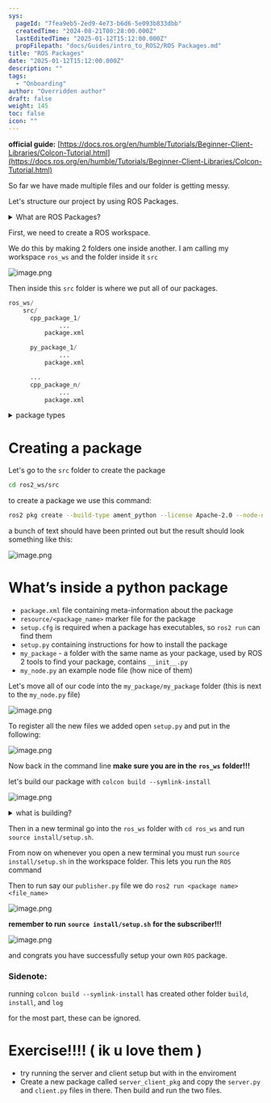 ```yaml
---
sys:
  pageId: "7fea9eb5-2ed9-4e73-b6d6-5e093b833dbb"
  createdTime: "2024-08-21T00:28:00.000Z"
  lastEditedTime: "2025-01-12T15:12:00.000Z"
  propFilepath: "docs/Guides/intro_to_ROS2/ROS Packages.md"
title: "ROS Packages"
date: "2025-01-12T15:12:00.000Z"
description: ""
tags:
  - "Onboarding"
author: "Overridden author"
draft: false
weight: 145
toc: false
icon: ""
---
```


**official guide:** [https://docs.ros.org/en/humble/Tutorials/Beginner-Client-Libraries/Colcon-Tutorial.html](https://docs.ros.org/en/humble/Tutorials/Beginner-Client-Libraries/Colcon-Tutorial.html)

So far we have made multiple files and our folder is getting messy.

Let's structure our project by using ROS Packages.

<details>

<summary>What are ROS Packages?</summary>

ROS Packages are, as the name implies, packages of code that are highly sharable between ROS developers.

They consist of a folder, `package.xml` file, and source code

```python
      cpp_package_1/
		      ... imagine much code files here ..
          package.xml
```

</details>

First, we need to create a ROS workspace.

We do this by making 2 folders one inside another. I am calling my workspace `ros_ws` and the folder inside it `src`

![image.png](https://prod-files-secure.s3.us-west-2.amazonaws.com/d518164a-d88e-44d1-a4ee-3adb3bd8bce0/70706947-fd18-4537-a67b-e12946812d31/image.png?X-Amz-Algorithm=AWS4-HMAC-SHA256&X-Amz-Content-Sha256=UNSIGNED-PAYLOAD&X-Amz-Credential=ASIAZI2LB466QPEUWNC4%2F20250215%2Fus-west-2%2Fs3%2Faws4_request&X-Amz-Date=20250215T200717Z&X-Amz-Expires=3600&X-Amz-Security-Token=IQoJb3JpZ2luX2VjECQaCXVzLXdlc3QtMiJIMEYCIQCt5j7j3X26jbI6URDVgHS539c7S8qeecksBadzkLraIgIhAP8sS47L%2BzXQIPmU8qS3stVukVHW%2FgIz%2BJXluxgQn1NRKv8DCE0QABoMNjM3NDIzMTgzODA1IgwIufsrVHWbHf85cnkq3AMtzAxKL8jTitGxtdqaRql%2B1U1Q3p%2F0%2BMR95XCmtR8WxM1fVYX8U5h18xmMU6tHN3ErZmxCKPTkjrsN%2BlaVovEJRG%2FgjRuL3JK%2FH6nmVO5L%2F7DMflGTFf%2F9REA%2BYqPDbdONA3GthHexDTcdS6k8xRllgxM5bnAkcuAeSwEE%2BjeXnAGV9SmX3u1sX8pxqeugwqPF7vL%2BI2tSu%2Ftlwp72RSPVQ2MPzdZUWMNem3Rbajvk6VHqKD6UwvId1cK6asGjl6nqfWAcCJczE5sRplRTAySKJr%2Bv%2FUg7lUGqXUCU4aRln7tHc6pils0Oopp4G9PJGJtrLvWHGrCKopHsYagpGqPUXDR2UmhzeaIg9KNXv3P%2FbSplxfIt2CtNWoO9qvJlW%2FATg38EMoNxbXH7MuAj%2BH5pb6NA0ihhCFQoXfcN0o3ORN868iDtL6hlzOMCs03vB115e55Y%2BFoiXc2QNEuNFXs62TZ7VD1hLrZrr2tFGnGQq%2BUN99Uc72zen9h3eMXpAmpaOE9Ha3YqUhRi07qSeC0hPMFC57a0cT%2FcpeKeCj0tvfPKZNDUm3UYZwHiGO1Pp1NkCvP81WCzzLN4bLApRcI34s3FuuPxXizBipy04xPXijm4R2ELyZWMXrugozD62MO9BjqkAeCUvbMsT40Y3CJJsSENgBBC1SMggjuFKCsGfGw6oYOOyCFEH4LbhrOOqI2icI1r5Luiy6PflUGGzxjmcdSeUnaDkrVYu12LEbbKbAatJmbwNrgccI8IeTg%2FWsdiEfKMd85DTFVgaZgyNLh0WoNLnFeM7gKghaBhVXbrK3flld0bulW6%2BuAmPj2%2FNjhEwVmi3KQI70yjCFI3fCMd%2BcROlzFAXnwc&X-Amz-Signature=1c4337e0df27e305b93c0f0fb7d1071de82365c37f8821fa94b31594f5788651&X-Amz-SignedHeaders=host&x-id=GetObject)

Then inside this `src` folder is where we put all of our packages.

```python
ros_ws/
    src/
      cpp_package_1/
		      ...
          package.xml

      py_package_1/
		      ...
          package.xml

      ...
      cpp_package_n/
		      ...
          package.xml

```

<details>

<summary>package types</summary>

packages can be either `C++` or python.

the intern file structure is different for each but for this guide we will stick to creating python packages

</details>

# Creating a package

Let's go to the `src` folder to create the package

```bash
cd ros2_ws/src
```

to create a package we use this command:

```bash
ros2 pkg create --build-type ament_python --license Apache-2.0 --node-name my_node my_package
```

a bunch of text should have been printed out but the result should look something like this:

![image.png](https://prod-files-secure.s3.us-west-2.amazonaws.com/d518164a-d88e-44d1-a4ee-3adb3bd8bce0/e6cf1e3f-8512-4a3e-b131-079f800bf3e8/image.png?X-Amz-Algorithm=AWS4-HMAC-SHA256&X-Amz-Content-Sha256=UNSIGNED-PAYLOAD&X-Amz-Credential=ASIAZI2LB466QPEUWNC4%2F20250215%2Fus-west-2%2Fs3%2Faws4_request&X-Amz-Date=20250215T200717Z&X-Amz-Expires=3600&X-Amz-Security-Token=IQoJb3JpZ2luX2VjECQaCXVzLXdlc3QtMiJIMEYCIQCt5j7j3X26jbI6URDVgHS539c7S8qeecksBadzkLraIgIhAP8sS47L%2BzXQIPmU8qS3stVukVHW%2FgIz%2BJXluxgQn1NRKv8DCE0QABoMNjM3NDIzMTgzODA1IgwIufsrVHWbHf85cnkq3AMtzAxKL8jTitGxtdqaRql%2B1U1Q3p%2F0%2BMR95XCmtR8WxM1fVYX8U5h18xmMU6tHN3ErZmxCKPTkjrsN%2BlaVovEJRG%2FgjRuL3JK%2FH6nmVO5L%2F7DMflGTFf%2F9REA%2BYqPDbdONA3GthHexDTcdS6k8xRllgxM5bnAkcuAeSwEE%2BjeXnAGV9SmX3u1sX8pxqeugwqPF7vL%2BI2tSu%2Ftlwp72RSPVQ2MPzdZUWMNem3Rbajvk6VHqKD6UwvId1cK6asGjl6nqfWAcCJczE5sRplRTAySKJr%2Bv%2FUg7lUGqXUCU4aRln7tHc6pils0Oopp4G9PJGJtrLvWHGrCKopHsYagpGqPUXDR2UmhzeaIg9KNXv3P%2FbSplxfIt2CtNWoO9qvJlW%2FATg38EMoNxbXH7MuAj%2BH5pb6NA0ihhCFQoXfcN0o3ORN868iDtL6hlzOMCs03vB115e55Y%2BFoiXc2QNEuNFXs62TZ7VD1hLrZrr2tFGnGQq%2BUN99Uc72zen9h3eMXpAmpaOE9Ha3YqUhRi07qSeC0hPMFC57a0cT%2FcpeKeCj0tvfPKZNDUm3UYZwHiGO1Pp1NkCvP81WCzzLN4bLApRcI34s3FuuPxXizBipy04xPXijm4R2ELyZWMXrugozD62MO9BjqkAeCUvbMsT40Y3CJJsSENgBBC1SMggjuFKCsGfGw6oYOOyCFEH4LbhrOOqI2icI1r5Luiy6PflUGGzxjmcdSeUnaDkrVYu12LEbbKbAatJmbwNrgccI8IeTg%2FWsdiEfKMd85DTFVgaZgyNLh0WoNLnFeM7gKghaBhVXbrK3flld0bulW6%2BuAmPj2%2FNjhEwVmi3KQI70yjCFI3fCMd%2BcROlzFAXnwc&X-Amz-Signature=25fbadfbd053e516920bcff0d70e7e5a5500df34807c762c34871650fd52b70f&X-Amz-SignedHeaders=host&x-id=GetObject)

# What’s inside a python package

- `package.xml` file containing meta-information about the package
- `resource/<package_name>` marker file for the package
- `setup.cfg` is required when a package has executables, so `ros2 run` can find them
- `setup.py` containing instructions for how to install the package
- `my_package` - a folder with the same name as your package, used by ROS 2 tools to find your package, contains `__init__.py`
- `my_node.py` an example node file (how nice of them)

Let's move all of our code into the `my_package/my_package` folder (this is next to the `my_node.py` file)

![image.png](https://prod-files-secure.s3.us-west-2.amazonaws.com/d518164a-d88e-44d1-a4ee-3adb3bd8bce0/9ce58f11-0da9-4d3e-b86d-506a9685d378/image.png?X-Amz-Algorithm=AWS4-HMAC-SHA256&X-Amz-Content-Sha256=UNSIGNED-PAYLOAD&X-Amz-Credential=ASIAZI2LB466QPEUWNC4%2F20250215%2Fus-west-2%2Fs3%2Faws4_request&X-Amz-Date=20250215T200717Z&X-Amz-Expires=3600&X-Amz-Security-Token=IQoJb3JpZ2luX2VjECQaCXVzLXdlc3QtMiJIMEYCIQCt5j7j3X26jbI6URDVgHS539c7S8qeecksBadzkLraIgIhAP8sS47L%2BzXQIPmU8qS3stVukVHW%2FgIz%2BJXluxgQn1NRKv8DCE0QABoMNjM3NDIzMTgzODA1IgwIufsrVHWbHf85cnkq3AMtzAxKL8jTitGxtdqaRql%2B1U1Q3p%2F0%2BMR95XCmtR8WxM1fVYX8U5h18xmMU6tHN3ErZmxCKPTkjrsN%2BlaVovEJRG%2FgjRuL3JK%2FH6nmVO5L%2F7DMflGTFf%2F9REA%2BYqPDbdONA3GthHexDTcdS6k8xRllgxM5bnAkcuAeSwEE%2BjeXnAGV9SmX3u1sX8pxqeugwqPF7vL%2BI2tSu%2Ftlwp72RSPVQ2MPzdZUWMNem3Rbajvk6VHqKD6UwvId1cK6asGjl6nqfWAcCJczE5sRplRTAySKJr%2Bv%2FUg7lUGqXUCU4aRln7tHc6pils0Oopp4G9PJGJtrLvWHGrCKopHsYagpGqPUXDR2UmhzeaIg9KNXv3P%2FbSplxfIt2CtNWoO9qvJlW%2FATg38EMoNxbXH7MuAj%2BH5pb6NA0ihhCFQoXfcN0o3ORN868iDtL6hlzOMCs03vB115e55Y%2BFoiXc2QNEuNFXs62TZ7VD1hLrZrr2tFGnGQq%2BUN99Uc72zen9h3eMXpAmpaOE9Ha3YqUhRi07qSeC0hPMFC57a0cT%2FcpeKeCj0tvfPKZNDUm3UYZwHiGO1Pp1NkCvP81WCzzLN4bLApRcI34s3FuuPxXizBipy04xPXijm4R2ELyZWMXrugozD62MO9BjqkAeCUvbMsT40Y3CJJsSENgBBC1SMggjuFKCsGfGw6oYOOyCFEH4LbhrOOqI2icI1r5Luiy6PflUGGzxjmcdSeUnaDkrVYu12LEbbKbAatJmbwNrgccI8IeTg%2FWsdiEfKMd85DTFVgaZgyNLh0WoNLnFeM7gKghaBhVXbrK3flld0bulW6%2BuAmPj2%2FNjhEwVmi3KQI70yjCFI3fCMd%2BcROlzFAXnwc&X-Amz-Signature=ca53a465cf6aada92a2cf47051d4b1e9a834c5a876f43f9a48c18c52d7f0424d&X-Amz-SignedHeaders=host&x-id=GetObject)

To register all the new files we added open `setup.py` and put in the following:

![image.png](https://prod-files-secure.s3.us-west-2.amazonaws.com/d518164a-d88e-44d1-a4ee-3adb3bd8bce0/1cd7c262-4cae-4496-9d75-c178537d24a2/image.png?X-Amz-Algorithm=AWS4-HMAC-SHA256&X-Amz-Content-Sha256=UNSIGNED-PAYLOAD&X-Amz-Credential=ASIAZI2LB466QPEUWNC4%2F20250215%2Fus-west-2%2Fs3%2Faws4_request&X-Amz-Date=20250215T200717Z&X-Amz-Expires=3600&X-Amz-Security-Token=IQoJb3JpZ2luX2VjECQaCXVzLXdlc3QtMiJIMEYCIQCt5j7j3X26jbI6URDVgHS539c7S8qeecksBadzkLraIgIhAP8sS47L%2BzXQIPmU8qS3stVukVHW%2FgIz%2BJXluxgQn1NRKv8DCE0QABoMNjM3NDIzMTgzODA1IgwIufsrVHWbHf85cnkq3AMtzAxKL8jTitGxtdqaRql%2B1U1Q3p%2F0%2BMR95XCmtR8WxM1fVYX8U5h18xmMU6tHN3ErZmxCKPTkjrsN%2BlaVovEJRG%2FgjRuL3JK%2FH6nmVO5L%2F7DMflGTFf%2F9REA%2BYqPDbdONA3GthHexDTcdS6k8xRllgxM5bnAkcuAeSwEE%2BjeXnAGV9SmX3u1sX8pxqeugwqPF7vL%2BI2tSu%2Ftlwp72RSPVQ2MPzdZUWMNem3Rbajvk6VHqKD6UwvId1cK6asGjl6nqfWAcCJczE5sRplRTAySKJr%2Bv%2FUg7lUGqXUCU4aRln7tHc6pils0Oopp4G9PJGJtrLvWHGrCKopHsYagpGqPUXDR2UmhzeaIg9KNXv3P%2FbSplxfIt2CtNWoO9qvJlW%2FATg38EMoNxbXH7MuAj%2BH5pb6NA0ihhCFQoXfcN0o3ORN868iDtL6hlzOMCs03vB115e55Y%2BFoiXc2QNEuNFXs62TZ7VD1hLrZrr2tFGnGQq%2BUN99Uc72zen9h3eMXpAmpaOE9Ha3YqUhRi07qSeC0hPMFC57a0cT%2FcpeKeCj0tvfPKZNDUm3UYZwHiGO1Pp1NkCvP81WCzzLN4bLApRcI34s3FuuPxXizBipy04xPXijm4R2ELyZWMXrugozD62MO9BjqkAeCUvbMsT40Y3CJJsSENgBBC1SMggjuFKCsGfGw6oYOOyCFEH4LbhrOOqI2icI1r5Luiy6PflUGGzxjmcdSeUnaDkrVYu12LEbbKbAatJmbwNrgccI8IeTg%2FWsdiEfKMd85DTFVgaZgyNLh0WoNLnFeM7gKghaBhVXbrK3flld0bulW6%2BuAmPj2%2FNjhEwVmi3KQI70yjCFI3fCMd%2BcROlzFAXnwc&X-Amz-Signature=c73e3133dd7544d31960d61d984b10545a8061303199c666f10b6e0a73bb33dc&X-Amz-SignedHeaders=host&x-id=GetObject)

Now back in the command line **make sure you are in the** **`ros_ws`** **folder!!!**

let's build our package with `colcon build --symlink-install`

![image.png](https://prod-files-secure.s3.us-west-2.amazonaws.com/d518164a-d88e-44d1-a4ee-3adb3bd8bce0/2f2a0d27-b173-48fd-b189-5f5c0ce65619/image.png?X-Amz-Algorithm=AWS4-HMAC-SHA256&X-Amz-Content-Sha256=UNSIGNED-PAYLOAD&X-Amz-Credential=ASIAZI2LB466QPEUWNC4%2F20250215%2Fus-west-2%2Fs3%2Faws4_request&X-Amz-Date=20250215T200717Z&X-Amz-Expires=3600&X-Amz-Security-Token=IQoJb3JpZ2luX2VjECQaCXVzLXdlc3QtMiJIMEYCIQCt5j7j3X26jbI6URDVgHS539c7S8qeecksBadzkLraIgIhAP8sS47L%2BzXQIPmU8qS3stVukVHW%2FgIz%2BJXluxgQn1NRKv8DCE0QABoMNjM3NDIzMTgzODA1IgwIufsrVHWbHf85cnkq3AMtzAxKL8jTitGxtdqaRql%2B1U1Q3p%2F0%2BMR95XCmtR8WxM1fVYX8U5h18xmMU6tHN3ErZmxCKPTkjrsN%2BlaVovEJRG%2FgjRuL3JK%2FH6nmVO5L%2F7DMflGTFf%2F9REA%2BYqPDbdONA3GthHexDTcdS6k8xRllgxM5bnAkcuAeSwEE%2BjeXnAGV9SmX3u1sX8pxqeugwqPF7vL%2BI2tSu%2Ftlwp72RSPVQ2MPzdZUWMNem3Rbajvk6VHqKD6UwvId1cK6asGjl6nqfWAcCJczE5sRplRTAySKJr%2Bv%2FUg7lUGqXUCU4aRln7tHc6pils0Oopp4G9PJGJtrLvWHGrCKopHsYagpGqPUXDR2UmhzeaIg9KNXv3P%2FbSplxfIt2CtNWoO9qvJlW%2FATg38EMoNxbXH7MuAj%2BH5pb6NA0ihhCFQoXfcN0o3ORN868iDtL6hlzOMCs03vB115e55Y%2BFoiXc2QNEuNFXs62TZ7VD1hLrZrr2tFGnGQq%2BUN99Uc72zen9h3eMXpAmpaOE9Ha3YqUhRi07qSeC0hPMFC57a0cT%2FcpeKeCj0tvfPKZNDUm3UYZwHiGO1Pp1NkCvP81WCzzLN4bLApRcI34s3FuuPxXizBipy04xPXijm4R2ELyZWMXrugozD62MO9BjqkAeCUvbMsT40Y3CJJsSENgBBC1SMggjuFKCsGfGw6oYOOyCFEH4LbhrOOqI2icI1r5Luiy6PflUGGzxjmcdSeUnaDkrVYu12LEbbKbAatJmbwNrgccI8IeTg%2FWsdiEfKMd85DTFVgaZgyNLh0WoNLnFeM7gKghaBhVXbrK3flld0bulW6%2BuAmPj2%2FNjhEwVmi3KQI70yjCFI3fCMd%2BcROlzFAXnwc&X-Amz-Signature=8c60c3d99ff13f73d8da5da352115f4fb7cd75ee4e2984d221b7d971ea15776f&X-Amz-SignedHeaders=host&x-id=GetObject)

<details>

<summary>what is building?</summary>

if you are a CS major at Rose-Hulman you will learn the answer to this in CSSE132

but TLDR; is it combines all the code files into one program that can be run easily 

</details>

Then in a new terminal go into the `ros_ws` folder with `cd ros_ws` and run `source install/setup.sh`. 

From now on whenever you open a new terminal you must run `source install/setup.sh` in the workspace folder. This lets you run the `ROS` command

Then to run say our `publisher.py` file we do `ros2 run <package name> <file_name>`

![image.png](https://prod-files-secure.s3.us-west-2.amazonaws.com/d518164a-d88e-44d1-a4ee-3adb3bd8bce0/4f4b1219-3a44-4632-aa0a-ce3471699f59/image.png?X-Amz-Algorithm=AWS4-HMAC-SHA256&X-Amz-Content-Sha256=UNSIGNED-PAYLOAD&X-Amz-Credential=ASIAZI2LB466QPEUWNC4%2F20250215%2Fus-west-2%2Fs3%2Faws4_request&X-Amz-Date=20250215T200717Z&X-Amz-Expires=3600&X-Amz-Security-Token=IQoJb3JpZ2luX2VjECQaCXVzLXdlc3QtMiJIMEYCIQCt5j7j3X26jbI6URDVgHS539c7S8qeecksBadzkLraIgIhAP8sS47L%2BzXQIPmU8qS3stVukVHW%2FgIz%2BJXluxgQn1NRKv8DCE0QABoMNjM3NDIzMTgzODA1IgwIufsrVHWbHf85cnkq3AMtzAxKL8jTitGxtdqaRql%2B1U1Q3p%2F0%2BMR95XCmtR8WxM1fVYX8U5h18xmMU6tHN3ErZmxCKPTkjrsN%2BlaVovEJRG%2FgjRuL3JK%2FH6nmVO5L%2F7DMflGTFf%2F9REA%2BYqPDbdONA3GthHexDTcdS6k8xRllgxM5bnAkcuAeSwEE%2BjeXnAGV9SmX3u1sX8pxqeugwqPF7vL%2BI2tSu%2Ftlwp72RSPVQ2MPzdZUWMNem3Rbajvk6VHqKD6UwvId1cK6asGjl6nqfWAcCJczE5sRplRTAySKJr%2Bv%2FUg7lUGqXUCU4aRln7tHc6pils0Oopp4G9PJGJtrLvWHGrCKopHsYagpGqPUXDR2UmhzeaIg9KNXv3P%2FbSplxfIt2CtNWoO9qvJlW%2FATg38EMoNxbXH7MuAj%2BH5pb6NA0ihhCFQoXfcN0o3ORN868iDtL6hlzOMCs03vB115e55Y%2BFoiXc2QNEuNFXs62TZ7VD1hLrZrr2tFGnGQq%2BUN99Uc72zen9h3eMXpAmpaOE9Ha3YqUhRi07qSeC0hPMFC57a0cT%2FcpeKeCj0tvfPKZNDUm3UYZwHiGO1Pp1NkCvP81WCzzLN4bLApRcI34s3FuuPxXizBipy04xPXijm4R2ELyZWMXrugozD62MO9BjqkAeCUvbMsT40Y3CJJsSENgBBC1SMggjuFKCsGfGw6oYOOyCFEH4LbhrOOqI2icI1r5Luiy6PflUGGzxjmcdSeUnaDkrVYu12LEbbKbAatJmbwNrgccI8IeTg%2FWsdiEfKMd85DTFVgaZgyNLh0WoNLnFeM7gKghaBhVXbrK3flld0bulW6%2BuAmPj2%2FNjhEwVmi3KQI70yjCFI3fCMd%2BcROlzFAXnwc&X-Amz-Signature=58b01322d5c247a71a9ceaabcc7e843cb8d37e02989cb8f41f85eb5c8b28bd30&X-Amz-SignedHeaders=host&x-id=GetObject)

**remember to run** **`source install/setup.sh`** **for the subscriber!!!**

![image.png](https://prod-files-secure.s3.us-west-2.amazonaws.com/d518164a-d88e-44d1-a4ee-3adb3bd8bce0/02121119-dad4-49ec-8356-c956108b4243/image.png?X-Amz-Algorithm=AWS4-HMAC-SHA256&X-Amz-Content-Sha256=UNSIGNED-PAYLOAD&X-Amz-Credential=ASIAZI2LB466QPEUWNC4%2F20250215%2Fus-west-2%2Fs3%2Faws4_request&X-Amz-Date=20250215T200717Z&X-Amz-Expires=3600&X-Amz-Security-Token=IQoJb3JpZ2luX2VjECQaCXVzLXdlc3QtMiJIMEYCIQCt5j7j3X26jbI6URDVgHS539c7S8qeecksBadzkLraIgIhAP8sS47L%2BzXQIPmU8qS3stVukVHW%2FgIz%2BJXluxgQn1NRKv8DCE0QABoMNjM3NDIzMTgzODA1IgwIufsrVHWbHf85cnkq3AMtzAxKL8jTitGxtdqaRql%2B1U1Q3p%2F0%2BMR95XCmtR8WxM1fVYX8U5h18xmMU6tHN3ErZmxCKPTkjrsN%2BlaVovEJRG%2FgjRuL3JK%2FH6nmVO5L%2F7DMflGTFf%2F9REA%2BYqPDbdONA3GthHexDTcdS6k8xRllgxM5bnAkcuAeSwEE%2BjeXnAGV9SmX3u1sX8pxqeugwqPF7vL%2BI2tSu%2Ftlwp72RSPVQ2MPzdZUWMNem3Rbajvk6VHqKD6UwvId1cK6asGjl6nqfWAcCJczE5sRplRTAySKJr%2Bv%2FUg7lUGqXUCU4aRln7tHc6pils0Oopp4G9PJGJtrLvWHGrCKopHsYagpGqPUXDR2UmhzeaIg9KNXv3P%2FbSplxfIt2CtNWoO9qvJlW%2FATg38EMoNxbXH7MuAj%2BH5pb6NA0ihhCFQoXfcN0o3ORN868iDtL6hlzOMCs03vB115e55Y%2BFoiXc2QNEuNFXs62TZ7VD1hLrZrr2tFGnGQq%2BUN99Uc72zen9h3eMXpAmpaOE9Ha3YqUhRi07qSeC0hPMFC57a0cT%2FcpeKeCj0tvfPKZNDUm3UYZwHiGO1Pp1NkCvP81WCzzLN4bLApRcI34s3FuuPxXizBipy04xPXijm4R2ELyZWMXrugozD62MO9BjqkAeCUvbMsT40Y3CJJsSENgBBC1SMggjuFKCsGfGw6oYOOyCFEH4LbhrOOqI2icI1r5Luiy6PflUGGzxjmcdSeUnaDkrVYu12LEbbKbAatJmbwNrgccI8IeTg%2FWsdiEfKMd85DTFVgaZgyNLh0WoNLnFeM7gKghaBhVXbrK3flld0bulW6%2BuAmPj2%2FNjhEwVmi3KQI70yjCFI3fCMd%2BcROlzFAXnwc&X-Amz-Signature=f74b151e1aa219ecafe74fc310c4ad0d343147117df309c909746f842de64fd1&X-Amz-SignedHeaders=host&x-id=GetObject)

and congrats you have successfully setup your own `ROS` package.

### Sidenote:

running `colcon build --symlink-install` has created other folder `build`, `install`, and `log`

for the most part, these can be ignored.

# Exercise!!!! ( ik u love them )

- try running the server and client setup but with in the enviroment
- Create a new package called `server_client_pkg` and copy the `server.py` and `client.py` files in there. Then build and run the two files.
